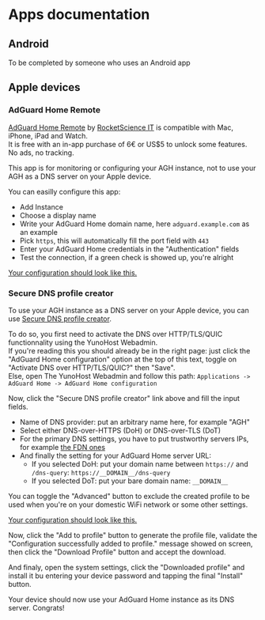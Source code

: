 # Apps documentation

## Android

To be completed by someone who uses an Android app

## Apple devices

### AdGuard Home Remote

[AdGuard Home Remote](https://apps.apple.com/app/id1543143740) by [RocketScience IT](https://rocketscience-it.nl/) is compatible with Mac, iPhone, iPad and Watch.  
It is free with an in-app purchase of 6€ or US$5 to unlock some features. No ads, no tracking.

This app is for monitoring or configuring your AGH instance, not to use your AGH as a DNS server on your Apple device.

You can easilly configure this app:

- Add Instance
- Choose a display name
- Write your AdGuard Home domain name, here `adguard.example.com` as an example
- Pick `https`, this will automatically fill the port field with `443`
- Enter your AdGuard Home credentials in the "Authentication" fields
- Test the connection, if a green check is showed up, you're alright

[Your configuration should look like this.](https://raw.githubusercontent.com/YunoHost-Apps/adguardhome_ynh/master/doc/screenshots/apps/AGH-remote.PNG)

### Secure DNS profile creator

To use your AGH instance as a DNS server on your Apple device, you can use [Secure DNS profile creator](https://dns.notjakob.com/index.html).

To do so, you first need to activate the DNS over HTTP/TLS/QUIC functionnality using the YunoHost Webadmin.  
If you're reading this you should already be in the right page: just click the "AdGuard Home configuration" option at the top of this text, toggle on "Activate DNS over HTTP/TLS/QUIC?" then "Save".  
Else, open The YunoHost Webadmin and follow this path: `Applications -> AdGuard Home -> AdGuard Home configuration`

Now, click the "Secure DNS profile creator" link above and fill the input fields.

- Name of DNS provider: put an arbitrary name here, for example "AGH"
- Select either DNS-over-HTTPS (DoH) or DNS-over-TLS (DoT)
- For the primary DNS settings, you have to put trustworthy servers IPs, for example [the FDN ones](https://www.fdn.fr/actions/dns/)
- And finally the setting for your AdGuard Home server URL:
  - If you selected DoH: put your domain name between `https://` and `/dns-query`: `https://__DOMAIN__/dns-query`
  - If you selected DoT: put your bare domain name: `__DOMAIN__`

You can toggle the "Advanced" button to exclude the created profile to be used when you're on your domestic WiFi network or some other settings.

[Your configuration should look like this.](https://raw.githubusercontent.com/YunoHost-Apps/adguardhome_ynh/master/doc/screenshots/apps/DNS-profile-creator.jpeg)

Now, click the "Add to profile" button to generate the profile file, validate the "Configuration successfully added to profile." message showed on screen, then click the "Download Profile" button and accept the download.

And finaly, open the system settings, click the "Downloaded profile" and install it bu entering your device password and tapping the final "Install" button.

Your device should now use your AdGuard Home instance as its DNS server. Congrats!
